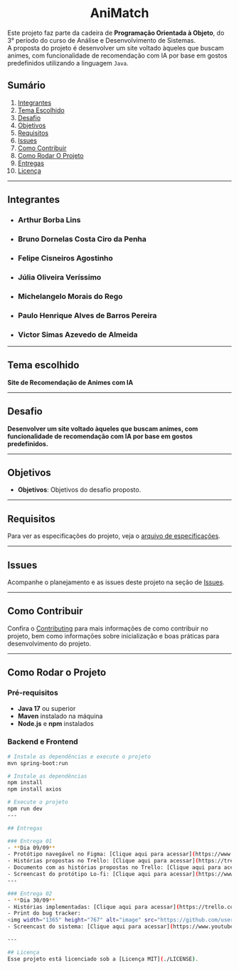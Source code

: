 <h1 align="center">AniMatch</h1>

Este projeto faz parte da cadeira de **Programação Orientada à Objeto**, do 3° período do curso de Análise e Desenvolvimento de Sistemas.  
A proposta do projeto é desenvolver um site voltado àqueles que buscam animes, com funcionalidade de recomendação com IA por base em gostos predefinidos utilizando a linguagem ```Java```.

## Sumário
1. [Integrantes](#integrantes)  
2. [Tema Escolhido](#tema-escolhido)  
3. [Desafio](#desafio)  
4. [Objetivos](#objetivos)  
5. [Requisitos](#requisitos)
6. [Issues](#issues)
7. [Como Contribuir](#como-contribuir)
8. [Como Rodar O Projeto](#como-rodar-o-projeto)
9. [Entregas](#entregas)
10. [Licença](#licença)  

---

## Integrantes

- ### Arthur Borba Lins  
- ### Bruno Dornelas Costa Ciro da Penha  
- ### Felipe Cisneiros Agostinho  
- ### Júlia Oliveira Veríssimo  
- ### Michelangelo Morais do Rego  
- ### Paulo Henrique Alves de Barros Pereira  
- ### Victor Simas Azevedo de Almeida  

---

## Tema escolhido
**Site de Recomendação de Animes com IA**

---

## Desafio
**Desenvolver um site voltado àqueles que buscam animes, com funcionalidade de recomendação com IA por base em gostos predefinidos.**

---

## Objetivos
- **Objetivos**: Objetivos do desafio proposto.

---

## Requisitos
Para ver as especificações do projeto, veja o [arquivo de especificações](./docs/SPECIFICATIONS.md).

---

## Issues
Acompanhe o planejamento e as issues deste projeto na seção de [Issues](https://github.com/orgs/cesar-ads2402-vsaa/projects/3).

---

## Como Contribuir
Confira o [Contributing](./docs/CONTRIBUTING.md) para mais informações de como contribuir no projeto, bem como informações sobre inicialização e boas práticas para desenvolvimento do projeto.

---
## Como Rodar o Projeto

### Pré-requisitos
- **Java 17** ou superior
- **Maven** instalado na máquina
- **Node.js** e **npm** instalados

### Backend e Frontend
```bash
# Instale as dependências e execute o projeto
mvn spring-boot:run

# Instale as dependências
npm install
npm install axios

# Execute o projeto
npm run dev
---

## Entregas

### Entrega 01
- **Dia 09/09**
- Protótipo navegável no Figma: [Clique aqui para acessar](https://www.figma.com/proto/eSigW1lnlTjWfLkQKmEQtu/AniMatch?t=c5YbvD3IlAGpNBqu-1&node-id=3-2&starting-point-node-id=3%3A2)  
- Histórias propostas no Trello: [Clique aqui para acessar](https://trello.com/b/gJjPryz0/animatch)
- Documento com as histórias propostas no Trello: [Clique aqui para acessar](https://drive.google.com/drive/folders/1IHKS6pm2pFUY_g6aT9TqggyUjyL3GvmE?usp=drive_link) 
- Screencast do protótipo Lo-fi: [Clique aqui para acessar](https://www.youtube.com/watch?v=shaaQ5WRWR8)
---

### Entrega 02
- **Dia 30/09**
- Histórias implementadas: [Clique aqui para acessar](https://trello.com/b/gJjPryz0/animatch)
- Print do bug tracker:
<img width="1365" height="767" alt="image" src="https://github.com/user-attachments/assets/d2e26d95-1a20-487e-b258-0cb8645d66dd" />
- Screencast do sistema: [Clique aqui para acessar](https://www.youtube.com/watch?v=IKB8UQPakdo)

---

## Licença
Esse projeto está licenciado sob a [Licença MIT](./LICENSE).
